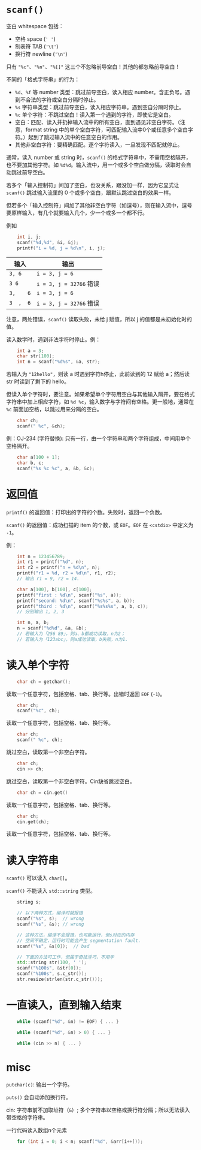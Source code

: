 #  `scanf()`

空白 whitespace 包括：
- 空格 space (`' '`)
- 制表符 TAB (`'\t'`)
- 换行符 newline (`'\n'`)

只有 `"%c"`、`"%n"`、`"%[]"` 这三个不忽略前导空白！其他的都忽略前导空白！

不同的「格式字符串」的行为：

- `%d`、`%f` 等 number 类型：跳过前导空白，读入相应 number。含正负号。遇到不合法的字符或空白分隔时停止。
- `%s` 字符串类型：跳过前导空白，读入相应字符串。遇到空自分隔时停止。
- `%c` 单个字符：不跳过空白！读入第一个遇到的字符，即使它是空白。
- 空白：匹配、读入并扔掉输入流中的所有空白，直到遇见非空白字符。（注意，format string 中的单个空白字符，可匹配输入流中0个或任意多个空白字符。）起到了跳过输入流中的任意空白的作用。
- 其他非空白字符：要精确匹配。逐个字符读入，一旦发现不匹配就停止。

通常，读入 number 或 string 时，`scanf()` 的格式字符串中，不需用空格隔开，也不要加其他字符。如 `%d%d`。输入流中，用一个或多个空白做分隔，读取时会自动跳过前导空白。

若多个「输入控制符」间加了空白，也没关系，跟没加一样，因为它显式让 `scanf()` 跳过输入流里的 0 个或多个空白，跟默认跳过空白的效果一样。

但若多个「输入控制符」间加了其他非空白字符（如逗号），则在输入流中，逗号要原样输入，有几个就要输入几个，少一个或多一个都不行。

例如
```cpp
    int i, j;
    scanf("%d,%d", &i, &j);
    printf("i = %d, j = %d\n", i, j);
```
输入 | 输出
---- | ----
`3, 6` | `i = 3, j = 6`
`3 6` | `i = 3, j = 32766` 错误
`3,    6` | `i = 3, j = 6`
`3  ,  6` | `i = 3, j = 32766` 错误

注意，两处错误，`scanf()` 读取失败，未给 j 赋值，所以 j 的值都是未初始化时的值。

读入数字时，遇到非法字符时停止。例：

```cpp
    int a = 3; 
    char str[100]; 
    int n = scanf("%d%s", &a, str);
```

若输入为 `"12hello"`，则读 a 时遇到字符h停止，此前读到的 12 赋给 a；然后读 str 时读到了剩下的 hello。

但读入单个字符时，要注意。如果希望单个字符用空白与其他输入隔开，要在格式字符串中加上相应字符，如 `%d %c`，输入数字与字符间有空格。更一般地，通常在 `%c` 前面加空格，以跳过用来分隔的空白。

```cpp
    char ch;
    scanf(" %c", &ch);
```

例：OJ-234 (字符替换): 只有一行，由一个字符串和两个字符组成，中间用单个空格隔开。
```cpp
    char a[100 + 1];
    char b, c;
    scanf("%s %c %c", a, &b, &c);
```

# 返回值

`printf()` 的返回值：打印出的字符的个数。失败时，返回一个负数。

`scanf()` 的返回值：成功扫描的 item 的个数，或 `EOF`。`EOF` 在 `<cstdio>` 中定义为 `-1`。

例：

```cpp
    int n = 123456789;
    int r1 = printf("%d", n);
    int r2 = printf("n = %d\n", n);
    printf("r1 = %d, r2 = %d\n", r1, r2);
    // 输出 r1 = 9, r2 = 14.

    char a[100], b[100], c[100];
    printf("first : %d\n", scanf("%s", a));
    printf("second: %d\n", scanf("%s%s", a, b));
    printf("third : %d\n", scanf("%s%s%s", a, b, c));
    // 分别输出 1, 2, 3

    int n, a, b;
    n = scanf("%d%d", &a, &b);
    // 若输入为「256 89」，则a、b都成功读取，n为2；
    // 若输入为「123abc」，则a成功读取，b失败，n为1.
```

# 读入单个字符 

```cpp
    char ch = getchar();
```
读取一个任意字符，包括空格、tab、换行等。出错时返回 `EOF` (`-1`)。

```cpp
    char ch;
    scanf("%c", ch);
```
读取一个任意字符，包括空格、tab、换行等。

```cpp
    char ch;
    scanf(" %c", ch);
```
跳过空白，读取第一个非空白字符。

```cpp
    char ch;
    cin >> ch;
```
跳过空白，读取第一个非空白字符。Cin缺省跳过空白。

```cpp
    char ch = cin.get()
```
读取一个任意字符，包括空格、tab、换行等。

```cpp
    char ch;
    cin.get(ch);
```
读取一个任意字符，包括空格、tab、换行等。

# 读入字符串

`scanf()` 可以读入 `char[]`。

`scanf()` 不能读入 `std::string` 类型。

```cpp
    string s;

    // 以下两种方式，编译时就报错
    scanf("%s", s);  // wrong
    scanf("%s", &s); // wrong

    // 这种方法，编译不会报错，也可能运行，但s对应的内存
    // 空间不确定，运行时可能会产生 segmentation fault.
    scanf("%s", &s[0]);  // bad

    // 下面的方法可工作，但属于奇技淫巧，不用学
    std::string str(100, ' ');
    scanf("%100s", &str[0]);
    scanf("%100s", s.c_str());
    str.resize(strlen(str.c_str()));
```

# 一直读入，直到输入结束

```cpp
    while (scanf("%d", &n) != EOF) { ... }

    while (scanf("%d", &n) > 0) { ... }

    while (cin >> n) { ... }
```

# misc

`putchar(c)`: 输出一个字符。

`puts()` 会自动添加换行符。

cin: 字符串前不加取址符（`&`）; 多个字符串以空格或换行符分隔；所以无法读入带空格的字符串。

一行代码读入数组n个元素
```cpp
    for (int i = 0; i < n; scanf("%d", &arr[i++]));
```
